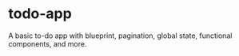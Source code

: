 # todo-app
A basic to-do app with blueprint, pagination, global state, functional components, and more.
